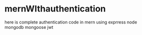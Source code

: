 # mernWIthauthentication
here is complete authentication code in mern using exprress node mongodb mongoose jwt 
